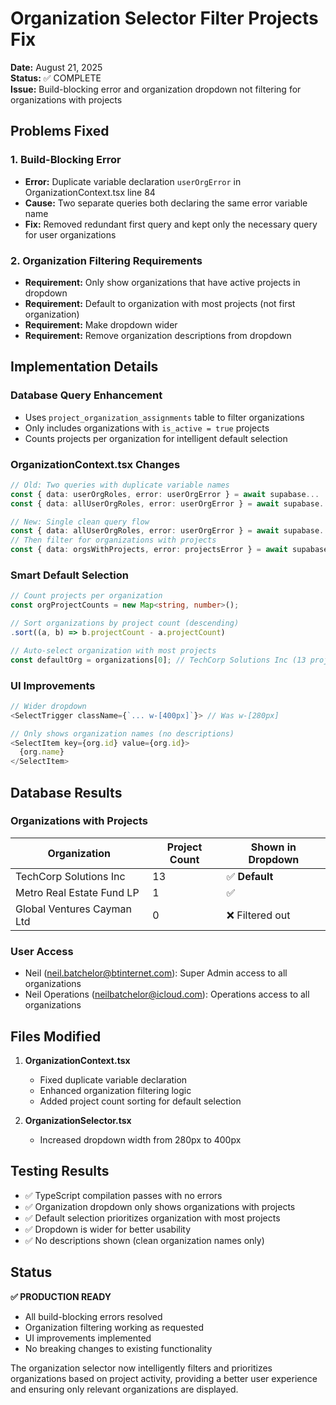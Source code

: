 # Organization Selector Filter Projects Fix

**Date:** August 21, 2025  
**Status:** ✅ COMPLETE  
**Issue:** Build-blocking error and organization dropdown not filtering for organizations with projects  

## Problems Fixed

### 1. Build-Blocking Error
- **Error:** Duplicate variable declaration `userOrgError` in OrganizationContext.tsx line 84
- **Cause:** Two separate queries both declaring the same error variable name
- **Fix:** Removed redundant first query and kept only the necessary query for user organizations

### 2. Organization Filtering Requirements
- **Requirement:** Only show organizations that have active projects in dropdown
- **Requirement:** Default to organization with most projects (not first organization)
- **Requirement:** Make dropdown wider
- **Requirement:** Remove organization descriptions from dropdown

## Implementation Details

### Database Query Enhancement
- Uses `project_organization_assignments` table to filter organizations
- Only includes organizations with `is_active = true` projects
- Counts projects per organization for intelligent default selection

### OrganizationContext.tsx Changes
```typescript
// Old: Two queries with duplicate variable names
const { data: userOrgRoles, error: userOrgError } = await supabase...
const { data: allUserOrgRoles, error: userOrgError } = await supabase... // ❌ Duplicate

// New: Single clean query flow
const { data: allUserOrgRoles, error: userOrgError } = await supabase...
// Then filter for organizations with projects
const { data: orgsWithProjects, error: projectsError } = await supabase...
```

### Smart Default Selection
```typescript
// Count projects per organization
const orgProjectCounts = new Map<string, number>();

// Sort organizations by project count (descending)
.sort((a, b) => b.projectCount - a.projectCount)

// Auto-select organization with most projects
const defaultOrg = organizations[0]; // TechCorp Solutions Inc (13 projects)
```

### UI Improvements
```typescript
// Wider dropdown
<SelectTrigger className={`... w-[400px]`}> // Was w-[280px]

// Only shows organization names (no descriptions)
<SelectItem key={org.id} value={org.id}>
  {org.name}
</SelectItem>
```

## Database Results

### Organizations with Projects
| Organization | Project Count | Shown in Dropdown |
|-------------|---------------|------------------|
| TechCorp Solutions Inc | 13 | ✅ **Default** |
| Metro Real Estate Fund LP | 1 | ✅ |
| Global Ventures Cayman Ltd | 0 | ❌ Filtered out |

### User Access
- Neil (neil.batchelor@btinternet.com): Super Admin access to all organizations
- Neil Operations (neilbatchelor@icloud.com): Operations access to all organizations

## Files Modified

1. **OrganizationContext.tsx**
   - Fixed duplicate variable declaration
   - Enhanced organization filtering logic
   - Added project count sorting for default selection

2. **OrganizationSelector.tsx**  
   - Increased dropdown width from 280px to 400px

## Testing Results

- ✅ TypeScript compilation passes with no errors
- ✅ Organization dropdown only shows organizations with projects
- ✅ Default selection prioritizes organization with most projects
- ✅ Dropdown is wider for better usability
- ✅ No descriptions shown (clean organization names only)

## Status

**✅ PRODUCTION READY**
- All build-blocking errors resolved
- Organization filtering working as requested
- UI improvements implemented
- No breaking changes to existing functionality

The organization selector now intelligently filters and prioritizes organizations based on project activity, providing a better user experience and ensuring only relevant organizations are displayed.
